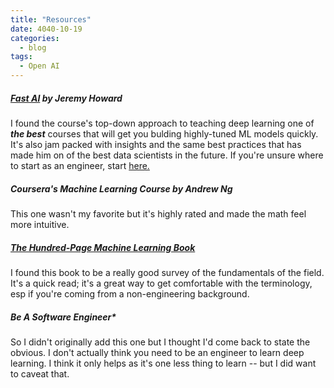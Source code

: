 ```yaml
---
title: "Resources"
date: 4040-10-19
categories:
  - blog
tags:
  - Open AI
---
```


##### [Fast AI](https://fast.ai/) by Jeremy Howard

I found the course's top-down approach to teaching deep learning  one of ***the best*** courses that will get you bulding highly-tuned ML models quickly. It's also jam packed with insights and the same best practices that has made him on of the best data scientists in the future. If you're unsure where to start as an engineer, start [here.](https://course.fast.ai/)  

##### Coursera's Machine Learning Course by Andrew Ng

This one wasn't my favorite but it's highly rated and made the math feel more intuitive.

##### [The Hundred-Page Machine Learning Book](https://www.amazon.com/Hundred-Page-Machine-Learning-Book-ebook/dp/B07MGCNKXB)

I found this book to be a really good survey of the fundamentals of the field. It's a quick read; it's a great way to get comfortable with the terminology, esp if you're coming from a non-engineering background.

##### Be A Software Engineer*

So I didn't originally add this one but I thought I'd come back to state the obvious. I don't actually think you need to be an engineer to learn deep learning. I think it only helps as it's one less thing to learn -- but I did want to caveat that.  
